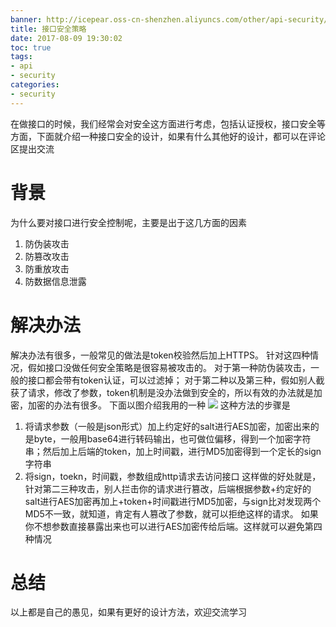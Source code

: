 ```yaml
---
banner: http://icepear.oss-cn-shenzhen.aliyuncs.com/other/api-security/api-security.jpg
title: 接口安全策略
date: 2017-08-09 19:30:02
toc: true
tags: 
- api
- security
categories:
- security
---
```

在做接口的时候，我们经常会对安全这方面进行考虑，包括认证授权，接口安全等方面，下面就介绍一种接口安全的设计，如果有什么其他好的设计，都可以在评论区提出交流
<!--more-->
# 背景
为什么要对接口进行安全控制呢，主要是出于这几方面的因素
1. 防伪装攻击
2. 防篡改攻击
3. 防重放攻击
4. 防数据信息泄露
# 解决办法
解决办法有很多，一般常见的做法是token校验然后加上HTTPS。
针对这四种情况，假如接口没做任何安全策略是很容易被攻击的。
对于第一种防伪装攻击，一般的接口都会带有token认证，可以过滤掉；
对于第二种以及第三种，假如别人截获了请求，修改了参数，token机制是没办法做到安全的，所以有效的办法就是加密，加密的办法有很多。
下面以图介绍我用的一种
![](http://icepear.oss-cn-shenzhen.aliyuncs.com/other/api-security/method.png)
这种方法的步骤是
1. 将请求参数（一般是json形式）加上约定好的salt进行AES加密，加密出来的是byte，一般用base64进行转码输出，也可做位偏移，得到一个加密字符串；然后加上后端的token，加上时间戳，进行MD5加密得到一个定长的sign字符串
2. 将sign，toekn，时间戳，参数组成http请求去访问接口
这样做的好处就是，针对第二三种攻击，别人拦击你的请求进行篡改，后端根据参数+约定好的salt进行AES加密再加上+token+时间戳进行MD5加密，与sign比对发现两个MD5不一致，就知道，肯定有人篡改了参数，就可以拒绝这样的请求。
如果你不想参数直接暴露出来也可以进行AES加密传给后端。这样就可以避免第四种情况

# 总结
以上都是自己的愚见，如果有更好的设计方法，欢迎交流学习
